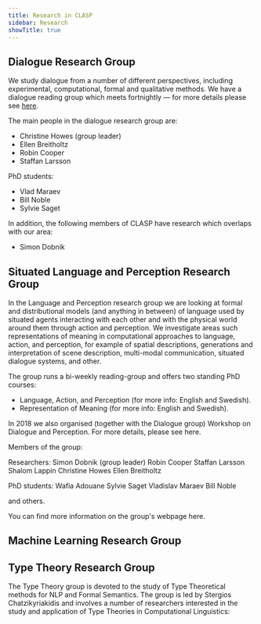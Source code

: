 ```yaml
---
title: Research in CLASP
sidebar: Research
showTitle: true
---
```




## Dialogue Research Group

We study dialogue from a number of different perspectives, including experimental, computational, formal and qualitative methods. We have a dialogue reading group which meets fortnightly — for more details please see [here](/research/dialogue/reading-group).

The main people in the dialogue research group are: 

- Christine Howes (group leader) 
- Ellen Breitholtz
- Robin Cooper
- Staffan Larsson

PhD students:
- Vlad Maraev
- Bill Noble
- Sylvie Saget 

In addition, the following members of CLASP have research which overlaps with our area:
- Simon Dobnik

## Situated Language and Perception Research Group
In the Language and Perception research group we are looking at formal and distributional models (and anything in between) of language used by situated agents interacting with each other and with the physical world around them through action and perception. We investigate areas such representations of meaning in computational approaches to language, action, and perception, for example of spatial descriptions, generations and interpretation of scene description, multi-modal communication, situated dialogue systems, and other.


The group runs a bi-weekly reading-group and offers two standing PhD courses: 

- Language, Action, and Perception (for more info: English and Swedish). 
- Representation of Meaning (for more info: English and Swedish).


In 2018 we also organised (together with the Dialogue group) Workshop on Dialogue and Perception. For more details, please see here.

 

Members of the group: 

Researchers:
Simon Dobnik (group leader)
Robin Cooper
Staffan Larsson
Shalom Lappin
Christine Howes
Ellen Breitholtz


PhD students:
Wafia Adouane
Sylvie Saget
Vladislav Maraev
Bill Noble

and others.
 

You can find more information on the group's webpage here.


## Machine Learning Research Group


## Type Theory Research Group
The Type Theory group is devoted to the study of Type Theoretical methods for NLP and Formal Semantics. The group is led by Stergios Chatzikyriakidis and involves a number of researchers interested in the study and application of Type Theories in Computational Linguistics: 
